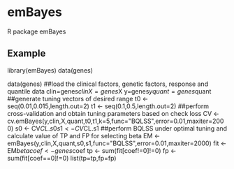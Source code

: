 # emBayes
R package emBayes

## Example

  library(emBayes)
  data(genes)
  
  data(genes)
  ##load the clinical factors, genetic factors, response and quantile data
  clin=genes$clin
  X=genes$X
  y=genes$y
  quant=genes$quant
  ##generate tuning vectors of desired range
  t0 <- seq(0.01,0.015,length.out=2)
  t1 <- seq(0.1,0.5,length.out=2)
  ##perform cross-validation and obtain tuning parameters based on check loss
  CV <- cv.emBayes(y,clin,X,quant,t0,t1,k=5,func="BQLSS",error=0.01,maxiter=2000)
  s0 <- CV$CL.s0
  s1 <- CV$CL.s1
  ##perform BQLSS under optimal tuning and calculate value of TP and FP for selecting beta
  EM <- emBayes(y,clin,X,quant,s0,s1,func="BQLSS",error=0.01,maxiter=2000)
  fit <- EM$beta
  coef <- genes$coef
  tp <- sum(fit[coef!=0]!=0)
  fp <- sum(fit[coef==0]!=0)
  list(tp=tp,fp=fp)
